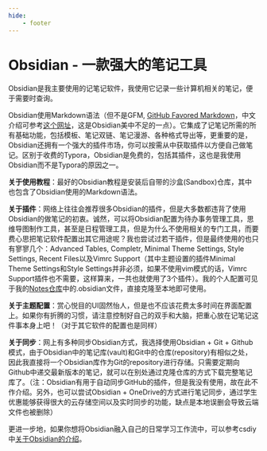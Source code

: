 ```yaml
---
hide:
    - footer
---
```

# Obsidian - 一款强大的笔记工具

Obsidian是我主要使用的记笔记软件，我使用它记录一些计算机相关的笔记，便于需要时查询。

Obsidian使用Markdown语法（但不是GFM, [GitHub Favored Markdown](https://github.github.com/gfm/)，中文介绍可参考[这个网址](https://gfm.docschina.org/zh-hans/)，这是Obsidian美中不足的一点）。它集成了记笔记所需的所有基础功能，包括模板、笔记双链、笔记漫游、各种格式导出等，更重要的是，Obsidian还拥有一个强大的插件市场，你可以按需从中获取插件以方便自己做笔记。区别于收费的Typora，Obsidian是免费的，包括其插件，这也是我使用Obsidian而不是Typora的原因之一。

**关于使用教程**：最好的Obsidian教程是安装后自带的沙盒(Sandbox)仓库，其中也包含了Obsidian使用的Markdown语法。

**关于插件**：网络上往往会推荐很多Obsidian的插件，但是大多数都违背了使用Obsidian的做笔记的初衷。诚然，可以将Obsidian配置为待办事务管理工具，思维导图制作工具，甚至是日程管理工具，但是为什么不使用相关的专门工具，而要费心思把笔记软件配置出其它用途呢？我也尝试过若干插件，但是最终使用的也只有寥寥几个：Advanced Tables, Completr, Minimal Theme Settings, Style Settings, Recent Files以及Vimrc Support（其中主题设置的插件Minimal Theme Settings和Style Settings并非必须，如果不使用vim模式的话，Vimrc Support插件也不需要，这样算来，一共也就使用了3个插件）。我的个人配置可见于我的[Notes仓库](https://github.com/KinnariyaMamaTanha/Notes)中的.obsidian文件，直接克隆至本地即可使用。

**关于主题配置**：赏心悦目的UI固然怡人，但是也不应该花费太多时间在界面配置上。如果你有折腾的习惯，请注意控制好自己的双手和大脑，把重心放在记笔记这件事本身上吧！（对于其它软件的配置也是同样）

**关于同步**：网上有多种同步Obsidian方式，我选择使用Obsidian + Git + Github模式，由于Obsidian中的笔记库(vault)和Git中的仓库(repository)有相似之处，因此我直接将一个Obsidian库作为Git的repository进行存储。只需要定期向Github中递交最新版本的笔记，就可以在别处通过克隆仓库的方式下载完整笔记库了。（注：Obsidian有用于自动同步GitHub的插件，但是我没有使用，故在此不作介绍。另外，也可以尝试Obsidian + OneDrive的方式进行笔记同步，通过学生优惠能够获得很大的云存储空间以及实时同步的功能，缺点是本地误删会导致云端文件也被删除）

更进一步地，如果你想将Obsidian融入自己的日常学习工作流中，可以参考csdiy中[关于Obsidian的介绍](https://csdiy.wiki/%E5%BF%85%E5%AD%A6%E5%B7%A5%E5%85%B7/workflow/)。
